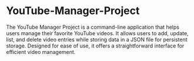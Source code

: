 # YouTube-Manager-Project
The YouTube Manager Project is a command-line application that helps users manage their favorite YouTube videos. It allows users to add, update, list, and delete video entries while storing data in a JSON file for persistent storage. Designed for ease of use, it offers a straightforward interface for efficient video management.
